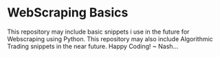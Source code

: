 # WebScraping Basics
This repository may include basic snippets i use in the future for Webscraping using Python.
This repository may also include Algorithmic Trading snippets in the near future.
Happy Coding!
~ Nash...
